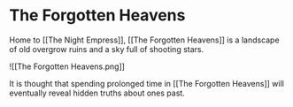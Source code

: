# The Forgotten Heavens
Home to [[The Night Empress]], [[The Forgotten Heavens]] is a landscape of old overgrow ruins and a sky full of shooting stars.

![[The Forgotten Heavens.png]]

It is thought that spending prolonged time in [[The Forgotten Heavens]] will eventually reveal hidden truths about ones past.